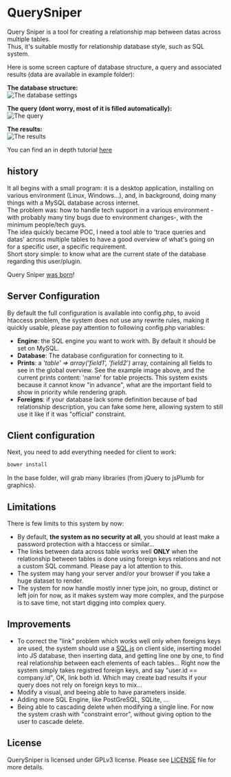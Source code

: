 # QuerySniper
Query Sniper is a tool for creating a relationship map between datas across multiple tables.  
Thus, it's suitable mostly for relationship database style, such as SQL system.

Here is some screen capture of database structure, a query and associated results (data are available in example folder):

**The database structure:**  
![The database settings](http://www.kirikoo.net/images/14Anonyme-20150323-181522.png)

**The query (dont worry, most of it is filled automatically):**  
![The query](http://www.kirikoo.net/images/14Anonyme-20150323-181539.png)

**The results:**  
![The results](http://www.kirikoo.net/images/14Anonyme-20150323-181554.png)


You can find an in depth tutorial [here](https://github.com/Deisss/QuerySniper/wiki/base)

## history

It all begins with a small program: it is a desktop application, installing on various environment (Linux, Windows...), and, in background, doing many things with a MySQL database across internet.  
The problem was: how to handle tech support in a various environment -with probably many tiny bugs due to environment changes-, with the minimum people/tech guys.  
The idea quickly became POC, I need a tool able to 'trace queries and datas' across multiple tables to have a good overview of what's going on for a specific user, a specific requirement.  
Short story simple: to know what are the current state of the database regarding this user/plugin.  

Query Sniper [was born](https://github.com/Deisss/QuerySniper/wiki/Idea)!

## Server Configuration

By default the full configuration is available into config.php, to avoid htaccess problem, the system does not use any rewrite rules, making it quickly usable, please pay attention to following config.php variables:

  * **Engine**: the SQL engine you want to work with. By default it should be set on MySQL.
  * **Database**: The database configuration for connecting to it.
  * **Prints**: a _'table' => array('field1', 'field2')_ array, containing all fields to see in the global overview. See the example image above, and the current prints content: 'name' for table projects. This system exists because it cannot know "in advance", what are the important field to show in priority while rendering graph.
  * **Foreigns**: if your database lack some definition because of bad relationship description, you can fake some here, allowing system to still use it like if it was "official" constraint.

## Client configuration

Next, you need to add everything needed for client to work:

```sh
bower install
```

In the base folder, will grab many libraries (from jQuery to jsPlumb for graphics).

## Limitations

There is few limits to this system by now:

  * By default, **the system as no security at all**, you should at least make a password protection with a htaccess or similar...
  * The links between data across table works well **ONLY** when the relationship between tables is done using foreign keys relations and not a custom SQL command. Please pay a lot attention to this.
  * The system may hang your server and/or your browser if you take a huge dataset to render.
  * The system for now handle mostly inner type join, no group, distinct or left join for now, as it makes system way more complex, and the purpose is to save time, not start digging into complex query.

## Improvements
  * To correct the "link" problem which works well only when foreigns keys are used, the system should use a [SQL.js](https://github.com/kripken/sql.js/) on client side, inserting model into JS database, then inserting data, and getting line one by one, to find real relationship between each elements of each tables... Right now the system simply takes registred foreign keys, and say "user.id == company.id", OK, link both id. Which may create bad results if your query does not rely on foreign keys to mix...
  * Modify a visual, and beeing able to have parameters inside.
  * Adding more SQL Engine, like PostGreSQL, SQLite, ...
  * Being able to cascading delete when modifying a single line. For now the system crash with "constraint error", without giving option to the user to cascade delete.

## License

QuerySniper is licensed under GPLv3 license. Please see [LICENSE](./LICENSE) file for more details.
